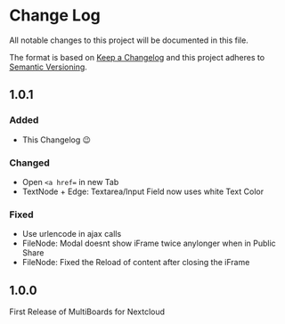 # Change Log
All notable changes to this project will be documented in this file.

The format is based on [Keep a Changelog](http://keepachangelog.com/)
and this project adheres to [Semantic Versioning](http://semver.org/).

## 1.0.1

### Added

- This Changelog 😉

### Changed

- Open `<a href=` in new Tab
- TextNode + Edge: Textarea/Input Field now uses white Text Color

### Fixed

- Use urlencode in ajax calls
- FileNode: Modal doesnt show iFrame twice anylonger when in Public Share
- FileNode: Fixed the Reload of content after closing the iFrame

## 1.0.0

First Release of MultiBoards for Nextcloud
